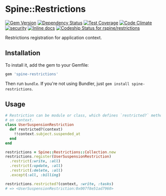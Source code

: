 # Spine::Restrictions

[![Gem Version](https://badge.fury.io/rb/spine-restrictions.svg)](http://badge.fury.io/rb/spine-restrictions)
[![Dependency Status](https://gemnasium.com/rspine/restrictions.svg)](https://gemnasium.com/rspine/restrictions)
[![Test Coverage](https://codeclimate.com/github/rspine/restrictions/badges/coverage.svg)](https://codeclimate.com/github/rspine/restrictions/coverage)
[![Code Climate](https://codeclimate.com/github/rspine/restrictions/badges/gpa.svg)](https://codeclimate.com/github/rspine/restrictions)
[![security](https://hakiri.io/github/rspine/restrictions/master.svg)](https://hakiri.io/github/rspine/restrictions/master)
[![Inline docs](http://inch-ci.org/github/rspine/restrictions.svg?branch=master)](http://inch-ci.org/github/rspine/restrictions)
[![Codeship Status for rspine/restrictions](https://codeship.com/projects/7aba9590-ed84-0132-7e77-0eee9d4772fa/status?branch=master)](https://codeship.com/projects/84018)

Restrictions registration for application context.

## Installation

To install it, add the gem to your Gemfile:

```ruby
gem 'spine-restrictions'
```

Then run `bundle`. If you're not using Bundler, just `gem install spine-restrictions`.

## Usage

```ruby
# Restriction can be module or class, which defines `restricted?` method based
# on context.
class UserSuspensionRestriction
  def restricted?(context)
    !!context.subject.suspended_at
  end
end

restrictions = Spine::Restrictions::Collection.new
restrictions.register(UserSuspensionRestriction)
  .restrict(:write, :all)
  .restrict(:update, :all)
  .restrict(:delete, :all)
  .except(:all, :billing)

restrictions.restricted?(context, :write, :tasks)
# => <UserSuspensionRestriction:0x007f8e51ad7960>
```
